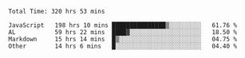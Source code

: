 
<!--START_SECTION:waka-->

```text
Total Time: 320 hrs 53 mins

JavaScript   198 hrs 10 mins ███████████████▒░░░░░░░░░   61.76 %
AL           59 hrs 22 mins  ████▓░░░░░░░░░░░░░░░░░░░░   18.50 %
Markdown     15 hrs 14 mins  █▒░░░░░░░░░░░░░░░░░░░░░░░   04.75 %
Other        14 hrs 6 mins   █░░░░░░░░░░░░░░░░░░░░░░░░   04.40 %
```

<!--END_SECTION:waka-->











